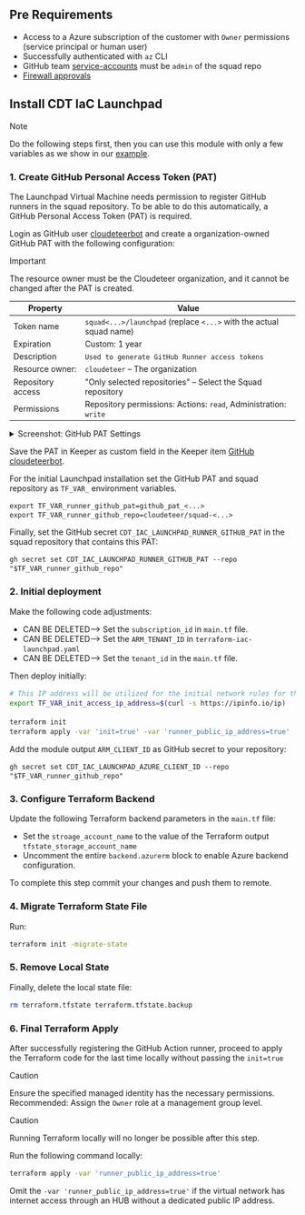 ## Pre Requirements

- Access to a Azure subscription of the customer with `Owner` permissions (service principal or human user)
- Successfully authenticated with `az` CLI
- GitHub team [service-accounts](https://github.com/orgs/cloudeteer/teams/service-accounts) must be `admin` of the squad repo
- [Firewall approvals](./docs/firewall-approvals.md)

## Install CDT IaC Launchpad

> [!NOTE]
> Do the following steps first, then you can use this module with only a few variables as we show in our [example](https://github.com/cloudeteer/terraform-azurerm-launchpad/blob/main/examples/usage/main.tf).

### 1. Create GitHub Personal Access Token (PAT)

The Launchpad Virtual Machine needs permission to register GitHub runners in the squad repository. To be able to do this automatically, a GitHub Personal Access Token (PAT) is required.

Login as GitHub user [cloudeteerbot](https://keepersecurity.eu/vault/#detail/4y33tgsK_Yuv8mJUXDUPrQ) and create a organization-owned GitHub PAT with the following configuration:

> [!IMPORTANT]
> The resource owner must be the Cloudeteer organization, and it cannot be changed after the PAT is created.

| Property          | Value                                                               |
|-------------------|---------------------------------------------------------------------|
| Token name        | `squad<...>/launchpad` (replace `<...>` with the actual squad name) |
| Expiration        | Custom: 1 year                                                      |
| Description       | `Used to generate GitHub Runner access tokens`                      |
| Resource owner:   | `cloudeteer` – The organization                                     |
| Repository access | "Only selected repositories" – Select the Squad repository          |
| Permissions       | Repository permissions: Actions: `read`, Administration: `write`    |

<details>
<summary>Screenshot: GitHub PAT Settings</summary>

![Screenshot: GitHub PAT Settings](images/github-pat-settings.png)
</details>

Save the PAT in Keeper as custom field in the Keeper item [GitHub cloudeteerbot](https://keepersecurity.eu/vault/#detail/4y33tgsK_Yuv8mJUXDUPrQ).

For the initial Launchpad installation set the GitHub PAT and squad repository as `TF_VAR_` environment variables.

```shell
export TF_VAR_runner_github_pat=github_pat_<...>
export TF_VAR_runner_github_repo=cloudeteer/squad-<...>
```

Finally, set the GitHub secret `CDT_IAC_LAUNCHPAD_RUNNER_GITHUB_PAT` in the squad repository that contains this PAT:

```shell
gh secret set CDT_IAC_LAUNCHPAD_RUNNER_GITHUB_PAT --repo "$TF_VAR_runner_github_repo"
```

### 2. Initial deployment

Make the following code adjustments:

- CAN BE DELETED--> Set the `subscription_id` in `main.tf` file.
- CAN BE DELETED--> Set the `ARM_TENANT_ID` in `terraform-iac-launchpad.yaml`
- CAN BE DELETED--> Set the `tenant_id` in the `main.tf` file.

Then deploy initially:

```sh
# This IP address will be utilized for the initial network rules for the storage account and key vault.
export TF_VAR_init_access_ip_address=$(curl -s https://ipinfo.io/ip)

terraform init
terraform apply -var 'init=true' -var 'runner_public_ip_address=true'
```

Add the module output `ARM_CLIENT_ID` as GitHub secret to your repository:

```shell
gh secret set CDT_IAC_LAUNCHPAD_AZURE_CLIENT_ID --repo "$TF_VAR_runner_github_repo"
```

### 3. Configure Terraform Backend

Update the following Terraform backend parameters in the `main.tf` file:

- Set the `stroage_account_name` to the value of the Terraform output `tfstate_storage_account_name`
- Uncomment the entire `backend.azurerm` block to enable Azure backend configuration.

To complete this step commit your changes and push them to remote.

### 4. Migrate Terraform State File

Run:

```sh
terraform init -migrate-state
```

### 5. Remove Local State

Finally, delete the local state file:

```sh
rm terraform.tfstate terraform.tfstate.backup
```

### 6. Final Terraform Apply

After successfully registering the GitHub Action runner, proceed to apply the Terraform code for the last time locally without passing the `init=true`

> [!CAUTION]
> Ensure the specified managed identity has the necessary permissions. Recommended: Assign the `Owner` role at a management group level.

> [!CAUTION]
> Running Terraform locally will no longer be possible after this step.

Run the following command locally:

```sh
terraform apply -var 'runner_public_ip_address=true'
```

Omit the `-var 'runner_public_ip_address=true'` if the virtual network has internet access through an HUB without a dedicated public IP address.
